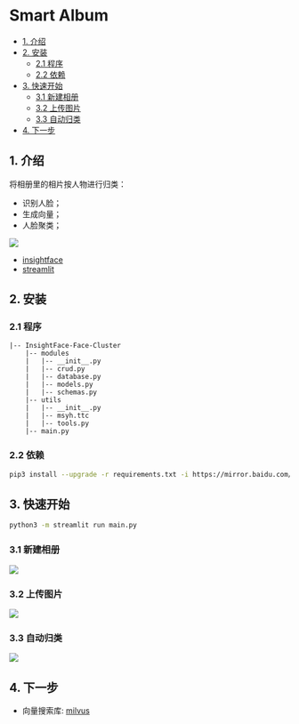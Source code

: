# Smart Album

* [1. 介绍](#1)
* [2. 安装](#2)
  * [2.1 程序](#2.1)
  * [2.2 依赖](#2.2)
* [3. 快速开始](#3)
  * [3.1 新建相册](#3.1)
  * [3.2 上传图片](#3.2)
  * [3.3 自动归类](#3.3)
* [4. 下一步](#4)

<a name="1"></a>

## 1. 介绍
将相册里的相片按人物进行归类：
- 识别人脸；
- 生成向量；
- 人脸聚类；

![](./images/demo.gif)

- [insightface](https://github.com/deepinsight/insightface)
- [streamlit](https://github.com/streamlit/streamlit)

<a name="2"></a>

## 2. 安装

<a name="2.1"></a>

### 2.1 程序

    |-- InsightFace-Face-Cluster
        |-- modules
        |   |-- __init__.py
        |   |-- crud.py
        |   |-- database.py
        |   |-- models.py
        |   |-- schemas.py
        |-- utils
        |   |-- __init__.py
        |   |-- msyh.ttc
        |   |-- tools.py
        |-- main.py


<a name="2.2"></a>

### 2.2 依赖

```bash
pip3 install --upgrade -r requirements.txt -i https://mirror.baidu.com/pypi/simple
```

<a name="3"></a>

## 3. 快速开始

```bash
python3 -m streamlit run main.py 
```

<a name="3.1"></a>

### 3.1 新建相册
![](./images/add_new_group.png)

<a name="3.2"></a>

### 3.2 上传图片
![](./images/upload_pictures.png)

<a name="3.3"></a>

### 3.3 自动归类
![](./images/show_pictures.png)

<a name="4"></a>

## 4. 下一步

- 向量搜索库: [milvus](https://github.com/milvus-io/milvus/)
